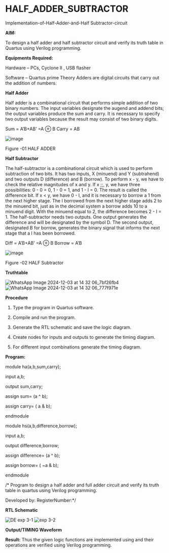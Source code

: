 # HALF_ADDER_SUBTRACTOR

Implementation-of-Half-Adder-and-Half Subtractor-circuit

**AIM:**

To design a half adder and half subtractor circuit and verify its truth table in Quartus using Verilog programming.

**Equipments Required:**

Hardware – PCs, Cyclone II , USB flasher 

Software – Quartus prime Theory Adders are digital circuits that carry out the addition of numbers.

**Half Adder**

Half adder is a combinational circuit that performs simple addition of two binary numbers. The input variables designate the augend and addend bits; the output variables produce the sum and carry. It is necessary to specify two output variables because the result may consist of two binary digits.

Sum = A’B+AB’ =A ⊕ B Carry = AB

![image](https://github.com/naavaneetha/HALF_ADDER_SUBTRACTOR/assets/154305477/bd4a0b2c-cdbc-4184-ab08-81578f121e1f)

Figure -01 HALF ADDER

**Half Subtractor**

The half-subtractor is a combinational circuit which is used to perform subtraction of two bits. It has two inputs, X (minuend) and Y (subtrahend) and two outputs D (difference) and B (borrow). To perform x - y, we have to check the relative magnitudes of x and y. If x ;;, y, we have three possibilities: 0 - 0 = 0, 1 - 0 = 1, and 1 - I = 0. The result is called the difference bit. If x < y, we have 0 - I, and it is necessary to borrow a 1 from the next higher stage. The I borrowed from the next higher stage adds 2 to the minuend bit, just as in the decimal system a borrow adds 10 to a minuend digit. With the minuend equal to 2, the difference becomes 2 - I = 1. The half-subtractor needs two outputs. One output generates the difference and will be designated by the symbol D. The second output, designated B for borrow, generates the binary signal that informs the next stage that a I has been borrowed. 

Diff = A’B+AB’ =A ⊕ B
Borrow = A’B

 ![image](https://github.com/naavaneetha/HALF_ADDER_SUBTRACTOR/assets/154305477/d76b099c-513f-4e7c-843a-e2fd028a531a)

Figure -02 HALF Subtractor

**Truthtable**

![WhatsApp Image 2024-12-03 at 14 32 06_7bf26fb4](https://github.com/user-attachments/assets/a9a99c60-2896-4620-8a85-6f7af61ce849)
![WhatsApp Image 2024-12-03 at 14 32 06_777f971e](https://github.com/user-attachments/assets/1bc26575-0c85-4538-a64a-27f3af5c8156)


**Procedure**

1.	Type the program in Quartus software.

2.	Compile and run the program.

3.	Generate the RTL schematic and save the logic diagram.

4.	Create nodes for inputs and outputs to generate the timing diagram.

5.	For different input combinations generate the timing diagram.


**Program:**

module ha(a,b,sum,carry);

input a,b;

output sum,carry;

assign sum= (a ^ b);

assign carry= ( a & b);

endmodule




module hs(a,b,difference,borrow);

input a,b;

output difference,borrow;

assign difference= (a ^ b);

assign borrow= ( ~a & b);

endmodule


/* Program to design a half adder and full adder circuit and verify its truth table in quartus using Verilog programming.

Developed by: RegisterNumber:*/

**RTL Schematic**

![DE exp 3-1](https://github.com/user-attachments/assets/be62da52-ef94-4a1e-bbd0-a0fc09554456)
![exp 3-2](https://github.com/user-attachments/assets/718bd721-3ba5-4c3e-9dc4-f5bdcd0a3201)


**Output/TIMING Waveform**

**Result:**
 Thus the given logic functions are implemented using and their operations are verified using
 Verilog programming.
